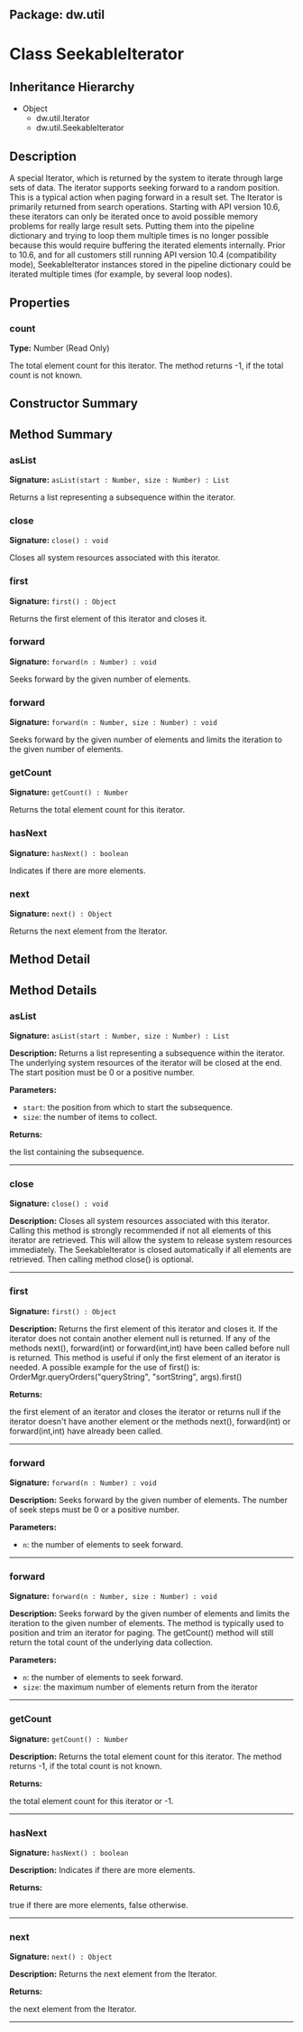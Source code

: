 ## Package: dw.util

# Class SeekableIterator

## Inheritance Hierarchy

- Object
  - dw.util.Iterator
  - dw.util.SeekableIterator

## Description

A special Iterator, which is returned by the system to iterate through large sets of data. The iterator supports seeking forward to a random position. This is a typical action when paging forward in a result set. The Iterator is primarily returned from search operations. Starting with API version 10.6, these iterators can only be iterated once to avoid possible memory problems for really large result sets. Putting them into the pipeline dictionary and trying to loop them multiple times is no longer possible because this would require buffering the iterated elements internally. Prior to 10.6, and for all customers still running API version 10.4 (compatibility mode), SeekableIterator instances stored in the pipeline dictionary could be iterated multiple times (for example, by several loop nodes).

## Properties

### count

**Type:** Number (Read Only)

The total element count for this iterator. The
 method returns -1, if the total count is not known.

## Constructor Summary

## Method Summary

### asList

**Signature:** `asList(start : Number, size : Number) : List`

Returns a list representing a subsequence within the iterator.

### close

**Signature:** `close() : void`

Closes all system resources associated with this iterator.

### first

**Signature:** `first() : Object`

Returns the first element of this iterator and closes it.

### forward

**Signature:** `forward(n : Number) : void`

Seeks forward by the given number of elements.

### forward

**Signature:** `forward(n : Number, size : Number) : void`

Seeks forward by the given number of elements and limits the iteration to the given number of elements.

### getCount

**Signature:** `getCount() : Number`

Returns the total element count for this iterator.

### hasNext

**Signature:** `hasNext() : boolean`

Indicates if there are more elements.

### next

**Signature:** `next() : Object`

Returns the next element from the Iterator.

## Method Detail

## Method Details

### asList

**Signature:** `asList(start : Number, size : Number) : List`

**Description:** Returns a list representing a subsequence within the iterator. The underlying system resources of the iterator will be closed at the end. The start position must be 0 or a positive number.

**Parameters:**

- `start`: the position from which to start the subsequence.
- `size`: the number of items to collect.

**Returns:**

the list containing the subsequence.

---

### close

**Signature:** `close() : void`

**Description:** Closes all system resources associated with this iterator. Calling this method is strongly recommended if not all elements of this iterator are retrieved. This will allow the system to release system resources immediately. The SeekableIterator is closed automatically if all elements are retrieved. Then calling method close() is optional.

---

### first

**Signature:** `first() : Object`

**Description:** Returns the first element of this iterator and closes it. If the iterator does not contain another element null is returned. If any of the methods next(), forward(int) or forward(int,int) have been called before null is returned. This method is useful if only the first element of an iterator is needed. A possible example for the use of first() is: OrderMgr.queryOrders("queryString", "sortString", args).first()

**Returns:**

the first element of an iterator and closes the iterator or returns null if the iterator doesn't have another element or the methods next(), forward(int) or forward(int,int) have already been called.

---

### forward

**Signature:** `forward(n : Number) : void`

**Description:** Seeks forward by the given number of elements. The number of seek steps must be 0 or a positive number.

**Parameters:**

- `n`: the number of elements to seek forward.

---

### forward

**Signature:** `forward(n : Number, size : Number) : void`

**Description:** Seeks forward by the given number of elements and limits the iteration to the given number of elements. The method is typically used to position and trim an iterator for paging. The getCount() method will still return the total count of the underlying data collection.

**Parameters:**

- `n`: the number of elements to seek forward.
- `size`: the maximum number of elements return from the iterator

---

### getCount

**Signature:** `getCount() : Number`

**Description:** Returns the total element count for this iterator. The method returns -1, if the total count is not known.

**Returns:**

the total element count for this iterator or -1.

---

### hasNext

**Signature:** `hasNext() : boolean`

**Description:** Indicates if there are more elements.

**Returns:**

true if there are more elements, false otherwise.

---

### next

**Signature:** `next() : Object`

**Description:** Returns the next element from the Iterator.

**Returns:**

the next element from the Iterator.

---